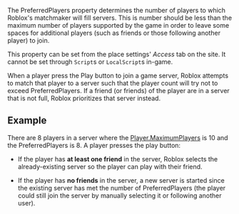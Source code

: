 The PreferredPlayers property determines the number of players to which Roblox's matchmaker will fill servers. This is number should be less than the maximum number of players supported by the game in order to leave some spaces for additional players (such as friends or those following another player) to join.

This property can be set from the place settings' *Access* tab on the site. It cannot be set through `Script`s or `LocalScript`s in-game.

When a player press the Play button to join a game server, Roblox attempts to match that player to a server such that the player count will try not to exceed PreferredPlayers. If a friend (or friends) of the player are in a server that is not full, Roblox prioritizes that server instead.

## Example

There are 8 players in a server where the [Player.MaximumPlayers](https://developer.roblox.com/search#stq=MaximumPlayers) is 10 and the PreferredPlayers is 8. A player presses the play button:

* If the player has **at least one friend** in the server, Roblox selects the already-existing server so the player can play with their friend.

* If the player has **no friends** in the server, a new server is started since the existing server has met the number of PreferredPlayers (the player could still join the server by manually selecting it or following another user).